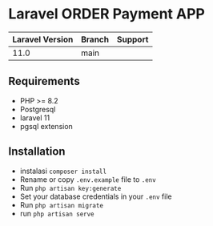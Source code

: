 # Laravel ORDER Payment APP


| Laravel Version | Branch | Support     |
|-----------------|--------|-------------|
| 11.0            | main   |             |

## Requirements

- PHP >= 8.2
- Postgresql
- laravel 11
- pgsql extension

## Installation
 
- instalasi `composer install`
- Rename or copy `.env.example` file to `.env`
- Run `php artisan key:generate`
- Set your database credentials in your `.env` file
- Run `php artisan migrate`
- run `php artisan serve`
